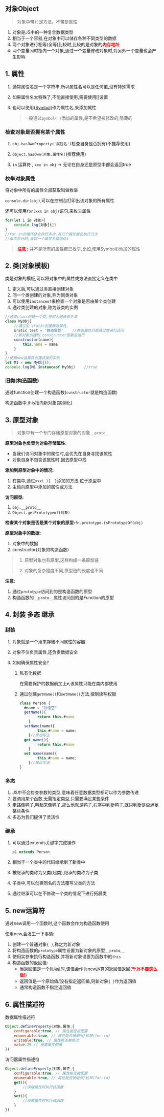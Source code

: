 ## 对象Object

> 对象中带`()`是方法，不带是属性

1. 对象是JS中的一种复合数据类型
2. 相当于一个容器,在对象中可以储存各种不同类型的数据
3. 两个对象进行相等(全等)比较时,比较的是对象的<span style="color:red">**内存地址**</span>
4. 两个变量同时指向一个对象,通过一个变量修改对象时,对另外一个变量也会产生影响

## 1. 属性

1. 通常属性名是一个字符串,所以属性名可以是任何值,没有特殊需求

2. 如果属性名太特殊了,不能直接使用,需要使用[]设置

3. 也可以使用[(Symbol)](./02-数据类型.md#Symbol)作为属性名,来添加属性 

   > 一般通过`Symbol( )`添加的属性,是不希望被修改的,隐藏的

### 检查对象是否拥有某个属性

1. `obj.hasOwnProperty('属性名')`检查自身是否拥有(不推荐使用)

2. `Object.hasOwn(对象,属性名)`(推荐使用)
3. `in` 运算符 , `xxx in obj` -> 无论在自身还是原型中都会返回true

### 枚举对象属性

将对象中所有的属性全部获取叫做枚举

`console.dir(obj)`,可以在控制台打印出该对象的所有属性

还可以使用`for(xxx in obj)`语句,来枚举属性

```js
for(let i in 对象){
	console.log(对象[i])					
}
//for-in的循环体会执行多次,有几个属性就会执行几次
//每次执行时,会将一个属性名赋值给i
```

> <span style="color:red">**注意 :**</span> 并不是所有的属性都已枚举,比如,使用Symbol()添加的属性

## 2. 类(对象模板)

类是对象的模板,可以将对象中的属性或方法直接定义在类中

1. 定义后,可以通过类直接创建对象
2. 同一个类创建的对象,称为同类对象
3. 可以使用`instanceof`来检查一个对象是否由某个类创建
4. 通过类创建的对象,称为该类的实例

```js
//通过class创建一个类,使用大驼峰命名法
class MyObj{
    //通过加 sratic创建静态属性,
    sratic test = '静态属性'	//静态属性只能通过类进行访问
	//新对象创建时,constructor函数会运行
	constructor(name){
		this.name = name
    }
}
//使用new运算符创建该类的实例
let M1 = new MyObj();
console.log(M1 instanceof MyObj)	//true
```

### 旧类(构造函数)

通过function创建一个构造函数(`cunstructor`就是构造函数)

构造函数中,this指向新对象(实例化)

## 3. 原型对象

> 对象中有一个专门存储原型对象的对象`__proto__`

**原型对象也负责为对象存储属性:**

- 当我们访问对象中的属性时,会优先在自身寻找该属性
- 对象自身不包含该属性时,回去原型中找

**添加到原型对象中的情况:**

1. 在类中,通过`xxx( ){  }`添加的方法,位于原型中
2. 主动向原型中添加的属性或方法

**访问原型:**

1. `obj.__proto__`
2. `Object.getPrototypeof(对象)`

**检查某个对象是否是某个对象的原型:**`fn.prototype.isPrototypeOf(obj)` 

**原型对象中的数据:**

1. 对象中的数据
2. cunstructor(对象的构造函数)

> 1. 原型对象也有原型,这样构成一条原型链
>
> 2. 对象的复杂程度不同,原型链的长度也不同

**注意:**

1. 通过`prototype`访问到的是构造函数的原型
2. 构造函数的`__proto__`属性访问到的是Function的原型

## 4. 封装 多态 继承

### 封装

1. 对象就是一个用来存储不同属性的容器

2. 对象不仅负责属性,还负责数据安全

3. 如何确保属性安全?

   1. 私有化数据

      在需要保护的数据前加上`#`,该属性只能在类内部使用

   2. 通过创建`getName()`和`setName()`方法,控制读写权限

      ```js
      class Person {
      	#name = "孙悟空"
      	getName(){
              return this.#name
          }
      	setName(name){
              this.#name = name;
          }//常规写法
      	get name(){
              return this.#name
          }
      	set name(name){
              this.#name = name;
          }//建议写法
      }
      ```

### 多态

1. JS中不会检查参数的类型,意味着任意数据类型都可以作为参数传递
2. 要调用某个函数,无需指定类型,只需要满足某些条件
3. 走路像鸭子,叫起来像鸭子,那么他就是鸭子,程序中判断鸭子,就只判断是否满足某些条件
4. 多态为我们提供了灵活性

### 继承

1. 可以通过extends关键字完成操作

   ```js
   p1 extends Person
   ```

2. 相当于一个类中的代码继承到了新类中

3. 被继承的类称为父类(超类),继承的类称为子类

4. 子类中,可以创建同名的方法覆写父类的方法

5. 通过继承可以在不修改一个类的情况下进行拓展类

## 5. new运算符

通过new调用一个函数时,这个函数会作为构造函数使用

使用new,会发生一下事情:

1. 创建一个普通对象`{ }`,称之为新对象
2. 将构造函数的`prototype`属性设置为新对象的原型`__proto__`
3. 使用实参来执行构造函数,并将新对象设置为函数中的`this`
4. 构造函数的返回值:
   - 当返回值是一个`引用值`时,该值会作为new运算的返回值返回(<span style="color:red">**千万不要这么做!**</span>)
   - 返回值是一个原始值/没有指定返回值,则新对象`{ }`作为返回值
   - 通常构造函数不指定返回值

## 6. 属性描述符

数据属性描述符

```js
Object.defineProperty(对象,属性,{
	configurable:true, // 属性能否被配置
	enumerable:true, // 属性能否被遍历/枚举(for-in)
	writable:true, // 属性能否被修改
	value:29 // 设置属性的值
})
```

访问器属性描述符

```js
Object.defineProperty(对象,属性,{
	configurable:true, // 属性能否被配置
	enumerable:true, // 属性能否被遍历/枚举(for-in)
	get(){
        //读取属性时执行该函数
    }
	set(){
		//设置属性时执行该函数
	}
})
```
